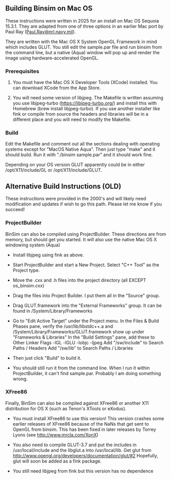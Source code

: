## Building Binsim on Mac OS

These instructions were written in 2025 for an install on Mac OS Sequoia 15.3.1. 
They are adapted from one of three options in an earlier Mac port by Paul Ray 
(Paul.Ray@nrl.navy.mil).

They are written with the Mac OS X System OpenGL Framework in mind which includes 
GLUT. You still edit the sample.par file and run binsim from the command line, 
but a native (Aqua) window will pop up and render the image using hardware-accelerated 
OpenGL.

### Prerequisites

1. You must have the Mac OS X Developer Tools (XCode) installed. You can download XCode
   from the App Store.

2. You will need some version of libjpeg. The Makefile is written assuming you use libjpeg-turbo 
(https://libjpeg-turbo.org/) and install this with Homebrew
(brew install libjpeg-turbo). If you use another installer like fink or compile from source
the headers and libraries will be in a different place and you will need to modify the 
Makefile.

### Build

Edit the Makefile and comment out all the sections dealing with operating systems except for
"MacOS Native Aqua". Then just type "make" and it should build. Run it with 
"./binsim sample.par" and it should work fine.

Depending on your OS version GLUT apparently could be in either /opt/X11/include/GL or /opt/X11/include/GLUT.

## Alternative Build Instructions (OLD)

These instructions were provided in the 2000's and will likely need modification and updates if
wish to go this path. Please let me know if you succeed!

### ProjectBuilder

BinSim can also be compiled using ProjectBuilder.  These directions
are from memory, but should get you started.  It will also use the
native Mac OS X windowing system (Aqua)

* Install libjpeg using fink as above.

* Start ProjectBuilder and start a New Project.  Select "C++
Tool" as the Project type.

* Move the .cxx and .h files into the project directory (all EXCEPT
os_binsim.cxx)

* Drag the files into Project Builder.  I put them all in the "Source"
group.

* Drag GLUT.framework into the "External Frameworks" group.  It can be
found in /System/Library/Frameworks

* Go to "Edit Active Target" under the Project menu.
In the Files & Build Phases pane, verify the /usr/lib/libstdc++.a and
/System/Library/Frameworks/GLUT.framework show up under "Frameworks &
Libraries" 
In the "Build Settings" pane, add these to Other Linker Flags
-lGL -lGLU -lobjc -ljpeg
Add "/sw/include" to Search Paths / Headers
Add "/sw/lib" to Search Paths / Libraries

* Then just click "Build" to build it.

* You should still run it from the command line.  When I run it
within ProjectBuilder, it can't find sample.par.  Probably I am doing
something wrong.

### XFree86

Finally, BinSim can also be compiled against XFree86 or another X11
distribution for OS X (such as Tenon's XTools or eXodus).

* You must install XFree86 to use this version!
  This version crashes some earlier releases of XFree86 because of the 
  NaNs that get sent to OpenGL from binsim.  This has been fixed in
  later releases by Torrey Lyons (see http://www.mrcla.com/XonX)

* You also need to compile GLUT-3.7 and put the includes in /usr/local/include
and the libglut.a into /usr/local/lib. Get glut from
http://www.opengl.org/developers/documentation/glut/#2
Hopefully, glut will soon be added as a fink package.

* You still need libjpeg from fink but this version has no dependence


